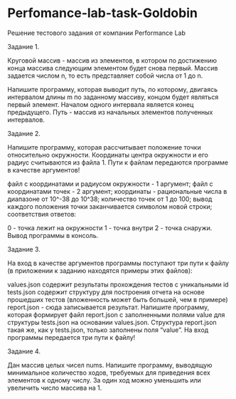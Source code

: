 # Perfomance-lab-task-Goldobin
Решение тестового задания от компании Performance Lab


Задание 1.

Круговой массив - массив из элементов, в котором по достижению конца массива следующим элементом будет снова первый. Массив задается числом n, то есть представляет собой числа от 1 до n.

Напишите программу, которая выводит путь, по которому, двигаясь интервалом длины m по заданному массиву, концом будет являться первый элемент. Началом одного интервала является конец предыдущего. Путь - массив из начальных элементов полученных интервалов.

Задание 2.

Напишите программу, которая рассчитывает положение точки относительно окружности. Координаты центра окружности и его радиус считываются из файла 1. Пути к файлам передаются программе в качестве аргументов!

файл с координатами и радиусом окружности - 1 аргумент;
файл с координатами точек - 2 аргумент;
координаты - рациональные числа в диапазоне от 10^-38 до 10^38;
количество точек от 1 до 100;
вывод каждого положения точки заканчивается символом новой строки;
соответствия ответов:

0 - точка лежит на окружности
1 - точка внутри
2 - точка снаружи. Вывод программы в консоль.

Задание 3.

На вход в качестве аргументов программы поступают три пути к файлу (в приложении к заданию находятся примеры этих файлов):

values.json содержит результаты прохождения тестов с уникальными id
tests.json содержит структуру для построения отчета на основе прошедших тестов (вложенность может быть большей, чем в примере)
report.json - сюда записывается результат. Напишите программу, которая формирует файл report.json с заполненными полями value для структуры tests.json на основании values.json. Структура report.json такая же, как у tests.json, только заполнены поля “value”. На вход программы передается три пути к файлу!

Задание 4.

Дан массив целых чисел nums. Напишите программу, выводящую минимальное количество ходов, требуемых для приведения всех элементов к одному числу. За один ход можно уменьшить или увеличить число массива на 1.
